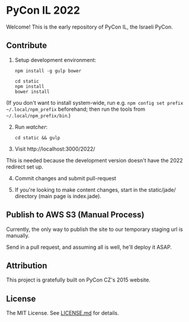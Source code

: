 PyCon IL 2022
=============

Welcome! This is the early repository of PyCon IL, the Israeli PyCon.

Contribute
----------

1. Setup development environment:

    ```
    npm install -g gulp bower

    cd static
    npm install
    bower install
    ```

  (If you don't want to install system-wide, run e.g. `npm config set prefix ~/.local/npm_prefix` beforehand; then run the tools from `~/.local/npm_prefix/bin`.)

2. Run *watcher*:

    ```
    cd static && gulp
    ```

3. Visit http://localhost:3000/2022/

 This is needed because the development version doesn't have the 2022 redirect set up.

4. Commit changes and submit pull-request

5. If you're looking to make content changes, start in the
   static/jade/ directory (main page is index.jade). 


Publish to AWS S3 (Manual Process)
------------------------------------------

Currently, the only way to publish the site to our temporary staging url is
manually.

Send in a pull request, and assuming all is well, he'll deploy it ASAP.


Attribution 
------------

This project is gratefully built on PyCon CZ's 2015 website.

License
-------
The MIT License. See [LICENSE.md](LICENSE.md) for details.

